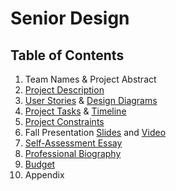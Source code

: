 # Senior Design



## Table of Contents

1. Team Names & Project Abstract
2. [Project Description](./assignments/project-description.md)
3. [User Stories](./assignments/user-stories.md) & [Design Diagrams](./design-diagrams/README.md)
4. [Project Tasks](./assignments/tasklist.md) & [Timeline](./assignments/milestone-timeline.md)
5. [Project Constraints](./assignments/constraints.md)
6. Fall Presentation [Slides](https://docs.google.com/presentation/d/1mAg4HPND533sMZmpMaIAR64RTL_7l_LU41Adyv0q8Ls/edit?usp=sharing) and [Video](https://youtu.be/gkTmC7Terrk)
7. [Self-Assessment Essay](./assignments/capstone-assessment-starchbt.md)
8. [Professional Biography](./assignments/bio-starchbt.md)
9. [Budget](./assignments/budget.md)
10. Appendix